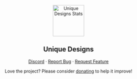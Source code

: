 <p align="center">
 <img width="100px" src="https://cdn.discordapp.com/attachments/895398343268782140/895398379012620408/Logo-with-bc.jpg" align="center" alt="Unique Designs Stats" />
 <h2 align="center">Unique Designs</h2>
</p>
  <p align="center">
    <a href="https://discord.gg/3Y3e4DAXUD">Discord</a>
    ·
    <a href="https://github.com/Unique-Design/Unique-Design/issues/new">Report Bug</a>
    ·
    <a href="https://github.com/Unique-Design/Unique-Design/pulls/new">Request Feature</a>
  </p>
</p>
<p align="center">Love the project? Please consider <a href="https://www.paypal.me/anuraghazra">donating</a> to help it improve!
